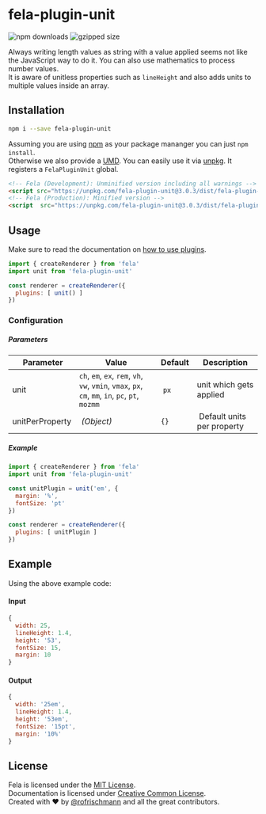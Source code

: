 # fela-plugin-unit


<img alt="npm downloads" src="https://img.shields.io/npm/dm/fela-plugin-unit.svg">
<img alt="gzipped size" src="https://img.shields.io/badge/gzipped-0.95kb-brightgreen.svg">

Always writing length values as string with a value applied seems not like the JavaScript way to do it. You can also use mathematics to process number values. <br>
It is aware of unitless properties such as `lineHeight` and also adds units to multiple values inside an array.

## Installation
```sh
npm i --save fela-plugin-unit
```
Assuming you are using [npm](https://www.npmjs.com) as your package mananger you can just `npm install`.<br>
Otherwise we also provide a [UMD](https://github.com/umdjs/umd). You can easily use it via [unpkg](https://unpkg.com/). It registers a `FelaPluginUnit` global.
```HTML
<!-- Fela (Development): Unminified version including all warnings -->
<script src="https://unpkg.com/fela-plugin-unit@3.0.3/dist/fela-plugin-unit.js"></script>
<!-- Fela (Production): Minified version -->
<script  src="https://unpkg.com/fela-plugin-unit@3.0.3/dist/fela-plugin-unit.min.js"></script>
```


## Usage
Make sure to read the documentation on [how to use plugins](http://fela.js.org/docs/advanced/Plugins.html).

```javascript
import { createRenderer } from 'fela'
import unit from 'fela-plugin-unit'

const renderer = createRenderer({
  plugins: [ unit() ]
})
```

### Configuration
##### Parameters
| Parameter | Value | Default | Description |
| --- | --- | --- | --- |
| unit | `ch`, `em`, `ex`, `rem`, `vh`, `vw`, `vmin`, `vmax`, `px`, `cm`, `mm`, `in`, `pc`, `pt`, `mozmm` | `px` | unit which gets applied |
| unitPerProperty | *(Object)* | `{}` | Default units per property |

##### Example
```javascript
import { createRenderer } from 'fela'
import unit from 'fela-plugin-unit'

const unitPlugin = unit('em', {
  margin: '%',
  fontSize: 'pt'
})

const renderer = createRenderer({
  plugins: [ unitPlugin ]
})
```


## Example
Using the above example code:

#### Input
```javascript
{
  width: 25,
  lineHeight: 1.4,
  height: '53',
  fontSize: 15,
  margin: 10
}
```
#### Output
```javascript
{
  width: '25em',
  lineHeight: 1.4,
  height: '53em',
  fontSize: '15pt',
  margin: '10%'
}
```

## License
Fela is licensed under the [MIT License](http://opensource.org/licenses/MIT).<br>
Documentation is licensed under [Creative Common License](http://creativecommons.org/licenses/by/4.0/).<br>
Created with ♥ by [@rofrischmann](http://rofrischmann.de) and all the great contributors.
